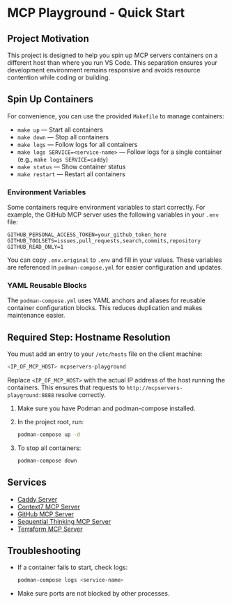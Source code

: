 # MCP Playground - Quick Start

## Project Motivation

This project is designed to help you spin up MCP servers containers on a different host than where you run VS Code. This separation ensures your development environment remains responsive and avoids resource contention while coding or building.


## Spin Up Containers

For convenience, you can use the provided `Makefile` to manage containers:

- `make up` — Start all containers
- `make down` — Stop all containers
- `make logs` — Follow logs for all containers
- `make logs SERVICE=<service-name>` — Follow logs for a single container (e.g., `make logs SERVICE=caddy`)
- `make status` — Show container status
- `make restart` — Restart all containers


### Environment Variables

Some containers require environment variables to start correctly. For example, the GitHub MCP server uses the following variables in your `.env` file:

```env
GITHUB_PERSONAL_ACCESS_TOKEN=your_github_token_here
GITHUB_TOOLSETS=issues,pull_requests,search,commits,repository
GITHUB_READ_ONLY=1
```

You can copy `.env.original` to `.env` and fill in your values. These variables are referenced in `podman-compose.yml` for easier configuration and updates.

### YAML Reusable Blocks

The `podman-compose.yml` uses YAML anchors and aliases for reusable container configuration blocks. This reduces duplication and makes maintenance easier.

## Required Step: Hostname Resolution

You must add an entry to your `/etc/hosts` file on the client machine:

```bash
<IP_OF_MCP_HOST> mcpservers-playground
```

Replace `<IP_OF_MCP_HOST>` with the actual IP address of the host running the containers. This ensures that requests to `http://mcpservers-playground:8888` resolve correctly.

1. Make sure you have Podman and podman-compose installed.
2. In the project root, run:

   ```bash
   podman-compose up -d
   ```

3. To stop all containers:

   ```bash
   podman-compose down
   ```

## Services

- [Caddy Server](https://github.com/caddyserver/caddy)
- [Context7 MCP Server](https://github.com/upstash/context7)
- [GitHub MCP Server](https://github.com/github/github-mcp-server)
- [Sequential Thinking MCP Server](https://github.com/modelcontextprotocol/servers/tree/main/src/sequentialthinking)
- [Terraform MCP Server](https://github.com/hashicorp/terraform-mcp-server)

## Troubleshooting

- If a container fails to start, check logs:

   ```bash
   podman-compose logs <service-name>
   ```

- Make sure ports are not blocked by other processes.
